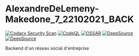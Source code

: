 # AlexandreDeLemeny-Makedone_7_22102021_BACK
[![Codacy Security Scan](https://github.com/nitatemic/AlexandreDeLemeny-Makedone_7_22102021_BACK/actions/workflows/codacy-analysis.yml/badge.svg?branch=main)](https://github.com/nitatemic/AlexandreDeLemeny-Makedone_7_22102021_BACK/actions/workflows/codacy-analysis.yml) [![CodeQL](https://github.com/nitatemic/AlexandreDeLemeny-Makedone_7_22102021_BACK/actions/workflows/codeql-analysis.yml/badge.svg)](https://github.com/nitatemic/AlexandreDeLemeny-Makedone_7_22102021_BACK/actions/workflows/codeql-analysis.yml) [![OSSAR](https://github.com/nitatemic/AlexandreDeLemeny-Makedone_7_22102021_BACK/actions/workflows/ossar-analysis.yml/badge.svg)](https://github.com/nitatemic/AlexandreDeLemeny-Makedone_7_22102021_BACK/actions/workflows/ossar-analysis.yml) [![DeepSource](https://deepsource.io/gh/nitatemic/AlexandreDeLemeny-Makedone_7_22102021_BACK.svg/?label=active+issues&show_trend=true&token=Fhyok8rmbK9Jw5uODQdxR5Pu)](https://deepsource.io/gh/nitatemic/AlexandreDeLemeny-Makedone_7_22102021_BACK/?ref=repository-badge) [![DeepSource](https://deepsource.io/gh/nitatemic/AlexandreDeLemeny-Makedone_7_22102021_BACK.svg/?label=resolved+issues&show_trend=true&token=Fhyok8rmbK9Jw5uODQdxR5Pu)](https://deepsource.io/gh/nitatemic/AlexandreDeLemeny-Makedone_7_22102021_BACK/?ref=repository-badge)

Backend d'un réseau social d'entreprise


